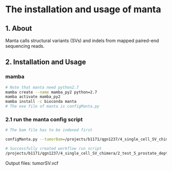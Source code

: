# The installation and usage of manta

## 1. About

 Manta calls structural variants (SVs) and indels from mapped paired-end sequencing reads.

## 2. Installation and Usage

### mamba

```bash
# Note that manta need python2.7
mamba create --name mamba_py2 python=2.7
mamba activate mamba_py2
mamba install -c bioconda manta
# The exe file of manta is configManta.py
```

### 2.1 run the manta config script

```bash
# The bam file has to be indexed first

configManta.py --tumorBam=/projects/b1171/qgn1237/4_single_cell_SV_chimera/2_test_5_prostate_depth_SV_impact/NGS_data/22Rv1/5X_depth/22Rv1.5X.bam --referenceFasta=/projects/b1171/twp7981/database/genome/hg38.fa --runDir=/home/qgn1237/working/NGS_data/22Rv1/5X_depth/manta

# Successfully created workflow run script
/projects/b1171/qgn1237/4_single_cell_SV_chimera/2_test_5_prostate_depth_SV_impact/NGS_data/22Rv1/5X_depth/manta/runWorkflow.py
```

Output files: tumorSV.vcf